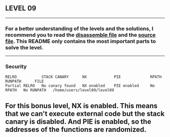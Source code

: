 ## LEVEL 09
---
### For a better understanding of the levels and the solutions, I recommend you to read the [disassemble file](./asm/level09.asm) and the [source file](./src/level09.c). This README only contains the most important parts to solve the level.
---
### Security
```
RELRO           STACK CANARY      NX            PIE             RPATH      RUNPATH      FILE
Partial RELRO   No canary found   NX enabled    PIE enabled     No RPATH   No RUNPATH   /home/users/level09/level09
```
For this bonus level, NX is enabled. This means that we can't execute external code but the stack canary is disabled. And PIE is enabled, so the addresses of the functions are randomized.
---
